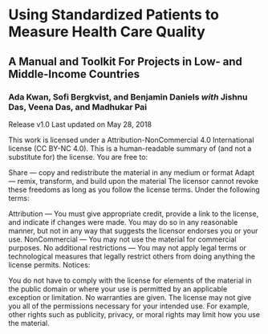 # Using Standardized Patients to Measure Health Care Quality
## A Manual and Toolkit For Projects in Low- and Middle-Income Countries
### Ada Kwan, Sofi Bergkvist, and Benjamin Daniels _with_ Jishnu Das, Veena Das, and Madhukar Pai

Release v1.0
Last updated on May 28, 2018

This work is licensed under a Attribution-NonCommercial 4.0 International license (CC BY-NC 4.0).
This is a human-readable summary of (and not a substitute for) the license.
You are free to:

Share — copy and redistribute the material in any medium or format
Adapt — remix, transform, and build upon the material
The licensor cannot revoke these freedoms as long as you follow the license terms.
Under the following terms:

Attribution — You must give appropriate credit, provide a link to the license, and indicate if changes were made. You may do so in any reasonable manner, but not in any way that suggests the licensor endorses you or your use.
NonCommercial — You may not use the material for commercial purposes.
No additional restrictions — You may not apply legal terms or technological measures that legally restrict others from doing anything the license permits.
Notices:

You do not have to comply with the license for elements of the material in the public domain or where your use is permitted by an applicable exception or limitation.
No warranties are given. The license may not give you all of the permissions necessary for your intended use. For example, other rights such as publicity, privacy, or moral rights may limit how you use the material.
